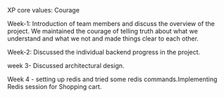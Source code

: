 XP core values: Courage

Week-1: Introduction of team members and discuss the overview of the project. We maintained the courage of telling truth about what we understand and what we not and made things clear to each other.

Week-2: Discussed the individual backend progress in the project.

week 3- Discussed architectural design.

Week 4 - setting up redis and tried some redis commands.Implementing Redis session for Shopping cart.


